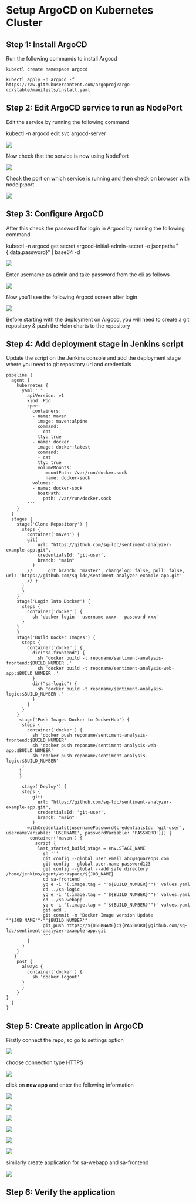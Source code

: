 # Setup ArgoCD on Kubernetes Cluster


## Step 1: Install ArgoCD

Run the following commands to install Argocd 

```
kubectl create namespace argocd

kubectl apply -n argocd -f https://raw.githubusercontent.com/argoproj/argo-cd/stable/manifests/install.yaml

```
## Step 2: Edit ArgoCD service to run as NodePort

Edit the service by running the following command 

  kubectl -n argocd edit svc argocd-server

![](Images/b30.png)

Now check that the service is now using NodePort 

![](Images/b28.png)

Check the port on which service is running and then check on browser with nodeip:port 

![](Images/b31.png)

## Step 3: Configure ArgoCD

After this check the password for login in Argocd by running the following command 

  kubectl -n argocd get secret argocd-initial-admin-secret -o jsonpath="{.data.password}" | base64 -d

![](Images/b29.png)

Enter username as admin and take password from the cli as follows 

![](Images/b32.png)

Now you'll see the following Argocd screen after login 

![](Images/b33.png)

Before starting with the deployment on Argocd, you will need to create a git repository & push the Helm charts to the repository 

## Step 4: Add deployment stage in Jenkins script 

Update the script on the Jenkins console and add the deployment stage where you need to git repository url and credentials

```
pipeline {
  agent {
    kubernetes {
      yaml '''
        apiVersion: v1
        kind: Pod
        spec:
          containers:
          - name: maven
            image: maven:alpine
            command:
            - cat
            tty: true
          - name: docker
            image: docker:latest
            command:
            - cat
            tty: true
            volumeMounts:
             - mountPath: /var/run/docker.sock
               name: docker-sock
          volumes:
          - name: docker-sock
            hostPath:
              path: /var/run/docker.sock    
        '''
    }
  }
  stages {
    stage('Clone Repository') {
      steps {
        container('maven') {
        git(
            url: "https://github.com/sq-ldc/sentiment-analyzer-example-app.git",
            credentialsId: 'git-user',
            branch: "main"
          )
        //      git branch: 'master', changelog: false, poll: false, url: 'https://github.com/sq-ldc/sentiment-analyzer-example-app.git'
        // }
      }
      }
    }  
    stage('Login Into Docker') {
      steps {
        container('docker') {
          sh 'docker login --username xxxx --password xxx'
      }
    }
    }
    stage('Build Docker Images') {
      steps {
        container('docker') {
          dir("sa-frontend") {
            sh 'docker build -t reponame/sentiment-analysis-frontend:$BUILD_NUMBER .'
            sh 'docker build -t reponame/sentiment-analysis-web-app:$BUILD_NUMBER .'
          }
          dir("sa-logic") {
            sh 'docker build -t reponame/sentiment-analysis-logic:$BUILD_NUMBER .'
          }
        }
      }
    }
     stage('Push Images Docker to DockerHub') {
      steps {
        container('docker') {
          sh 'docker push reponame/sentiment-analysis-frontend:$BUILD_NUMBER'
          sh 'docker push reponame/sentiment-analysis-web-app:$BUILD_NUMBER'
          sh 'docker push reponame/sentiment-analysis-logic:$BUILD_NUMBER'
      }
     }
     }
  
      stage('Deploy') {
      steps {
          git(
            url: "https://github.com/sq-ldc/sentiment-analyzer-example-app.git",
            credentialsId: 'git-user',
            branch: "main"
          )
        withCredentials([usernamePassword(credentialsId: 'git-user', usernameVariable: 'USERNAME', passwordVariable: 'PASSWORD')]) {
         container('maven') {
           script {
            last_started_build_stage = env.STAGE_NAME
              sh '''
              git config --global user.email abc@squareops.com
              git config --global user.name password123
              git config --global --add safe.directory /home/jenkins/agent/workspace/${JOB_NAME}
              cd sa-frontend
              yq e -i '(.image.tag = "'${BUILD_NUMBER}'")' values.yaml
              cd ../sa-logic
              yq e -i '(.image.tag = "'${BUILD_NUMBER}'")' values.yaml
              cd ../sa-webapp
              yq e -i '(.image.tag = "'${BUILD_NUMBER}'")' values.yaml
              git add .
              git commit -m 'Docker Image version Update "'$JOB_NAME'"-"'$BUILD_NUMBER'"'
              git push https://${USERNAME}:${PASSWORD}@github.com/sq-ldc/sentiment-analyzer-example-app.git           
              '''
        }
      }
    }
   }
    post {
      always {
        container('docker') {
          sh 'docker logout'
      }
      }
    }
}
  }
}
```
## Step 5: Create application in ArgoCD

Firstly connect the repo, so go to settings option 

![](Images/b34.png)

choose connection type HTTPS 

![](Images/b35.png)

click on **new app** and enter the following information 

![](Images/b36.png)

![](Images/b37.png)

![](Images/b38.png)

![](Images/b39.png)

![](Images/b40.png)

![](Images/b41.png)

similarly create application for sa-webapp and sa-frontend 

![](Images/b42.png)

## Step 6: Verify the application 

